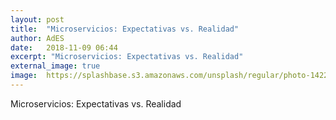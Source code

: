 ```yaml
---
layout: post
title:  "Microservicios: Expectativas vs. Realidad"
author: AdES
date:   2018-11-09 06:44
excerpt: "Microservicios: Expectativas vs. Realidad"
external_image: true
image:  https://splashbase.s3.amazonaws.com/unsplash/regular/photo-1422222948315-28aadb7a2cb8%3Fq%3D75%26fm%3Djpg%26w%3D1080%26fit%3Dmax%26s%3D7c055861862b552ea4e68fa4925bf133
---
```

Microservicios: Expectativas vs. Realidad